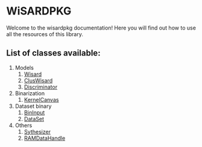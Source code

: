 # WiSARDPKG 

Welcome to the wisardpkg documentation! Here you will find out how to use all the resources of this library.

## List of classes available:

1. Models
   1. [Wisard](/models/wisard)
   2. [ClusWisard](/models/cluswisard)
   3. [Discriminator](/models/discriminator)
2. Binarization
   1. [KernelCanvas](/binarization/kernelcanvas)
3. Dataset binary
   1. [BinInput](/data/bininput)
   2. [DataSet](/data/dataset)
4. Others
   1. [Sythesizer](/others/synthesizer)
   2. [RAMDataHandle](/others/ramdatahandle)
